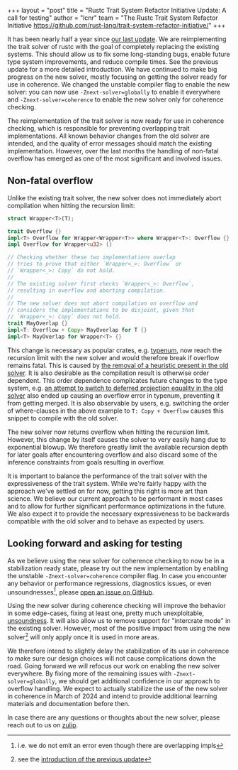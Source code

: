 +++
layout = "post"
title = "Rustc Trait System Refactor Initiative Update: A call for testing"
author = "lcnr"
team = "The Rustc Trait System Refactor Initiative <https://github.com/rust-lang/trait-system-refactor-initiative/>"
+++

It has been nearly half a year since [our last update][prev]. We are reimplementing the trait solver of rustc with the goal of completely replacing the existing systems. This should allow us to fix some long-standing bugs, enable future type system improvements, and reduce compile times. See the previous update for a more detailed introduction. We have continued to make big progress on the new solver, mostly focusing on getting the solver ready for use in coherence. We changed the unstable compiler flag to enable the new solver: you can now use `-Znext-solver=globally` to enable it everywhere and `-Znext-solver=coherence` to enable the new solver only for coherence checking.

The reimplementation of the trait solver is now ready for use in coherence checking, which is responsible for preventing overlapping trait implementations. All known behavior changes from the old solver are intended, and the quality of error messages should match the existing implementation. However, over the last months the handling of non-fatal overflow has emerged as one of the most significant and involved issues.

## Non-fatal overflow

Unlike the existing trait solver, the new solver does not immediately abort compilation when hitting the recursion limit:
```rust
struct Wrapper<T>(T);

trait Overflow {}
impl<T> Overflow for Wrapper<Wrapper<T>> where Wrapper<T>: Overflow {}
impl Overflow for Wrapper<u32> {}

// Checking whether these two implementations overlap
// tries to prove that either `Wrapper<_>: Overflow` or
// `Wrapper<_>: Copy` do not hold.
//
// The existing solver first checks `Wrapper<_>: Overflow`,
// resulting in overflow and aborting compilation.
//
// The new solver does not abort compilation on overflow and
// considers the implementations to be disjoint, given that
// `Wrapper<_>: Copy` does not hold.
trait MayOverlap {}
impl<T: Overflow + Copy> MayOverlap for T {}
impl<T> MayOverlap for Wrapper<T> {}
```

This change is necessary as popular crates, e.g. [typenum](https://github.com/rust-lang/trait-system-refactor-initiative/issues/73), now reach the recursion limit with the new solver and would therefore break if overflow remains fatal. This is caused by [the removal of a heuristic present in the old solver](https://github.com/rust-lang/trait-system-refactor-initiative/issues/56). It is also desirable as the compilation result is otherwise order dependent. This order dependence complicates future changes to the type system, e.g. [an attempt to switch to deferred projection equality in the old solver](https://github.com/rust-lang/rust/pull/96912) also ended up causing an overflow error in typenum, preventing it from getting merged. It is also observable by users, e.g. switching the order of where-clauses in the above example to `T: Copy + Overflow` causes this snippet to compile with the old solver.

The new solver now returns overflow when hitting the recursion limit. However, this change by itself causes the solver to very easily hang due to exponential blowup. We therefore greatly limit the available recursion depth for later goals after encountering overflow and also discard some of the inference constraints from goals resulting in overflow.

It is important to balance the performance of the trait solver with the expressiveness of the trait system. While we're fairly happy with the approach we've settled on for now, getting this right is more art than science. We believe our current approach to be performant in most cases and to allow for further significant performance optimizations in the future. We also expect it to provide the necessary expressiveness to be backwards compatible with the old solver and to behave as expected by users.

## Looking forward and asking for testing

As we believe using the new solver for coherence checking to now be in a stabilization ready state, please try out the new implementation by enabling the unstable `-Znext-solver=coherence` compiler flag. In case you encounter any behavior or performance regressions, diagnostics issues, or even unsoundnesses[^1], please [open an issue on GitHub](https://github.com/rust-lang/rust/issues).

Using the new solver during coherence checking will improve the behavior in some edge-cases, fixing at least one, pretty much unexploitable, [unsoundness](https://github.com/rust-lang/rust/issues/102048). It will also allow us to remove support for "intercrate mode" in the existing solver. However, most of the positive impact from using the new solver[^2] will only apply once it is used in more areas.

We therefore intend to slightly delay the stabilization of its use in coherence to make sure our design choices will not cause complications down the road. Going forward we will refocus our work on enabling the new solver everywhere. By fixing more of the remaining issues with `-Znext-solver=globally`, we should get additional confidence in our approach to overflow handling. We expect to actually stabilize the use of the new solver in coherence in March of 2024 and intend to provide additional learning materials and documentation before then.

In case there are any questions or thoughts about the new solver, please reach out to us on [zulip](https://rust-lang.zulipchat.com/#narrow/stream/364551-t-types.2Ftrait-system-refactor). 

[^1]: i.e. we do not emit an error even though there are overlapping impls

[^2]: see the [introduction of the previous update][prev]

[prev]: https://blog.rust-lang.org/inside-rust/2023/07/17/trait-system-refactor-initiative.html
